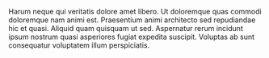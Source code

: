 Harum neque qui veritatis dolore amet libero. Ut doloremque quas commodi doloremque nam animi est. Praesentium animi architecto sed repudiandae hic et quasi. Aliquid quam quisquam ut sed. Aspernatur rerum incidunt ipsum nostrum quasi asperiores fugiat expedita suscipit. Voluptas ab sunt consequatur voluptatem illum perspiciatis.